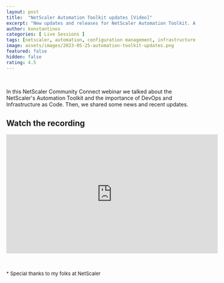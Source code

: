 ```yaml
---
layout: post
title:  "NetScaler Automation Toolkit updates [Video]"
excerpt: "New updates and releases for NetScaler Automation Toolkit. A NetScaler Connect webinar"
author: konstantinos
categories: [ Live Sessions ]
tags: [netscaler, automation, configuration management, infrastructure as code, terraform, ansible]
image: assets/images/2023-05-25-automation-toolkit-updates.png
featured: false
hidden: false
rating: 4.5
---
```


&nbsp;  

In this NetScaler Community Connect webinar we talked about the NetScaler's Automation Toolkit and the importance of DevOps and Infrastructure as Code. Then, we shared some news and recent updates.


## Watch the recording

<iframe width="560" height="315" src="https://www.youtube.com/embed/Wpcg3xspznk?si=TOsdK77H1yQPW19i&amp;start=2049" title="YouTube video player" frameborder="0" allow="accelerometer; autoplay; clipboard-write; encrypted-media; gyroscope; picture-in-picture; web-share" allowfullscreen></iframe>


&nbsp;  

<div style="font-size: small;">* Special thanks to my folks at NetScaler</div>

&nbsp;  